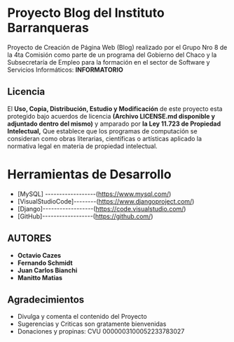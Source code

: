 # Proyecto Blog del Instituto Barranqueras 
Proyecto de Creación de Página Web (Blog) realizado por el Grupo Nro 8 de la 4ta Comisión como parte de un programa del Gobierno del Chaco y la Subsecretaría de Empleo para la formación en el sector de Software y Servicios Informáticos: **INFORMATORIO**

## Licencia
El **Uso, Copia, Distribución, Estudio y Modificación** de este proyecto esta protegido bajo acuerdos de licencia **(Archivo LICENSE.md disponible y adjuntado dentro del mismo)** y amparado por **la Ley 11.723 de Propiedad Intelectual,** Que establece que los programas de computación se consideran como obras literarias, científicas o artísticas aplicado la normativa legal en materia de propiedad intelectual.

# Herramientas de Desarrollo
* [MySQL] ------------------(https://www.mysql.com/)
* [VisualStudioCode]--------(https://www.djangoproject.com/)
* [Django]------------------(https://code.visualstudio.com/)
* [GitHub]------------------(https://github.com/)

## AUTORES
* **Octavio Cazes** 
* **Fernando Schmidt** 
* **Juan Carlos Bianchi** 
* **Manitto Matias**

## Agradecimientos
* Divulga y comenta el contenido del Proyecto
* Sugerencias y Criticas son gratamente bienvenidas
* Donaciones y propinas: CVU 0000003100052233783027